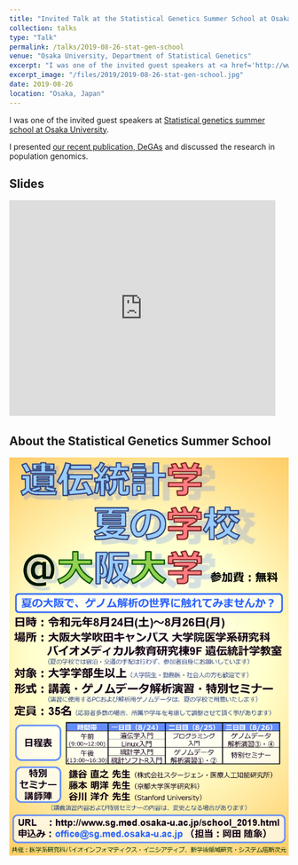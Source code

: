 ```yaml
---
title: "Invited Talk at the Statistical Genetics Summer School at Osaka University"
collection: talks
type: "Talk"
permalink: /talks/2019-08-26-stat-gen-school
venue: "Osaka University, Department of Statistical Genetics"
excerpt: "I was one of the invited guest speakers at <a href='http://www.sg.med.osaka-u.ac.jp/school_2019.html' target='_blank'>Statistical genetics summer school at Osaka University</a>."
excerpt_image: "/files/2019/2019-08-26-stat-gen-school.jpg"
date: 2019-08-26
location: "Osaka, Japan"
---
```


I was one of the invited guest speakers at [Statistical genetics summer school at Osaka University](http://www.sg.med.osaka-u.ac.jp/school_2019.html).

I presented [our recent publication, DeGAs](/publication/2019-09-06-DeGAs) and discussed the research in population genomics.

## Slides

<iframe src="https://docs.google.com/presentation/d/e/2PACX-1vR6xOPKsXBatspALfiYb94cAcv6LEIY0Lu32kMAuwyrDS9kM60XfMadl9fakh9PWHebU9YS7pHPS6Xz/embed?start=false&loop=false&delayms=3000" frameborder="0" width="480" height="389" allowfullscreen="true" mozallowfullscreen="true" webkitallowfullscreen="true"></iframe>

## About the Statistical Genetics Summer School

![Flyer](/files/2019/StatGeneSummerSchool_2019.png)

